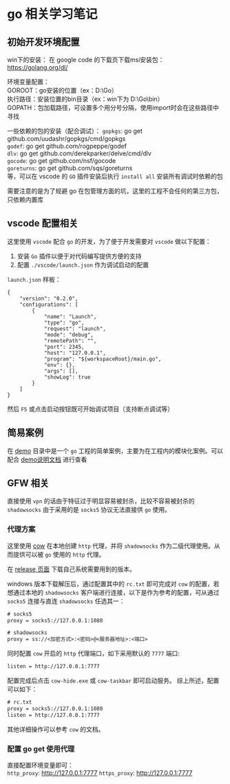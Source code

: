 # go 相关学习笔记
## 初始开发环境配置
win下的安装：
在 google code 的下载页下载msi安装包：https://golang.org/dl/

环境变量配置：  
GOROOT：go安装的位置（ex：D:\Go）  
执行路径：安装位置的bin目录（ex：win下为 D:\Go\bin）  
GOPATH：包加载路径，可设置多个用分号分隔，使用import时会在这些路径中寻找

一些依赖的包的安装（配合调试）：
`gopkgs`: go get github.com/uudashr/gopkgs/cmd/gopkgs  
`godef`: go get github.com/rogpeppe/godef  
`dlv`: go get github.com/derekparker/delve/cmd/dlv  
`gocode`: go get github.com/nsf/gocode  
`goreturns`: go get github.com/sqs/goreturns  
等，可以在 vscode 的 `GO` 插件安装后执行 `install all` 安装所有调试时依赖的包

需要注意的是为了规避 go 在包管理方面的坑，这里的工程不会任何的第三方包，只依赖内置库

## vscode 配置相关
这里使用 `vscode` 配合 `go` 的开发，为了便于开发需要对 `vscode` 做以下配置：  
1. 安装 `Go` 插件以便于对代码编写提供方便的支持  
1. 配置 `./vscode/launch.json` 作为调试启动的配置

`launch.json` 样板：

```
{
    "version": "0.2.0",
    "configurations": [
        {
            "name": "Launch",
            "type": "go",
            "request": "launch",
            "mode": "debug",
            "remotePath": "",
            "port": 2345,
            "host": "127.0.0.1",
            "program": "${workspaceRoot}/main.go",
            "env": {},
            "args": [],
            "showLog": true
        }
    ]
}
```

然后 `F5` 或点击启动按钮既可开始调试项目（支持断点调试等）

## 简易案例
在 [demo](/demo) 目录中是一个 `go` 工程的简单案例，主要为在工程内的模块化案例。可以配合 [demo说明文档](/demo.md) 进行查看

## GFW 相关
直接使用 `vpn` 的话由于特征过于明显容易被封杀，比较不容易被封杀的 `shadowsocks` 由于采用的是 `socks5` 协议无法直接供 `go` 使用。

### 代理方案
这里使用 [cow](https://github.com/cyfdecyf/cow/) 在本地创建 `http` 代理，并将 `shadowsocks` 作为二级代理使用。从而提供可以被 `go` 使用的 `http` 代理。

在 [release 页面](https://github.com/cyfdecyf/cow/releases) 下载自己系统需要用到的版本。

windows 版本下载解压后，通过配置其中的 `rc.txt` 即可完成对 `cow` 的配置，若想通过本地的 `shadowsocks` 客户端进行连接，以下是作为参考的配置，可从通过 `socks5` 连接与直连 `shadowsocks` 任选其一：

```txt
# socks5
proxy = socks5://127.0.0.1:1080

# shadowsocks
proxy = ss://<加密方式>:<密码>@<服务器地址>:<端口>
```

同时配置 `cow` 开启的 `http` 代理端口，如下采用默认的 `7777` 端口:

```txt
listen = http://127.0.0.1:7777
```

配置完成后点击 `cow-hide.exe` 或 `cow-taskbar` 即可启动服务。
综上所述，配置可以如下：

```txt
# rc.txt
proxy = socks5://127.0.0.1:1080
listen = http://127.0.0.1:7777
```

其他详细操作可以参考 `cow` 的文档。

### 配置 go get 使用代理
直接配置环境变量即可：  
`http_proxy`: http://127.0.0.1:7777
`https_proxy`: http://127.0.0.1:7777